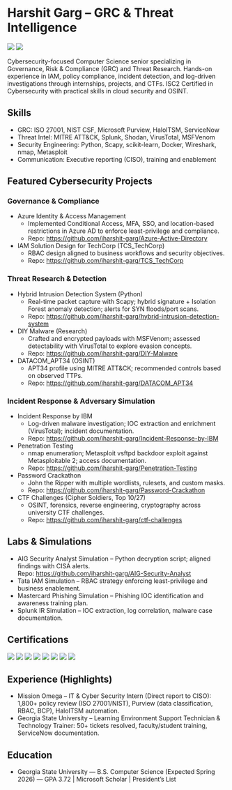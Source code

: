# Harshit Garg – GRC & Threat Intelligence

<a href="https://linkedin.com/in/iharshit-garg/"><img src="https://img.shields.io/badge/-LinkedIn-0072b1?&style=for-the-badge&logo=linkedin&logoColor=white" /></a>
<a href="https://iharshit-garg.github.io/Harshit%20Garg%20Resume.pdf"><img src="https://img.shields.io/badge/-Resume-04c385?&style=for-the-badge" /></a>

Cybersecurity-focused Computer Science senior specializing in Governance, Risk & Compliance (GRC) and Threat Research. Hands-on experience in IAM, policy compliance, incident detection, and log-driven investigations through internships, projects, and CTFs. ISC2 Certified in Cybersecurity with practical skills in cloud security and OSINT.

## Skills
- GRC: ISO 27001, NIST CSF, Microsoft Purview, HaloITSM, ServiceNow
- Threat Intel: MITRE ATT&CK, Splunk, Shodan, VirusTotal, MSFVenom
- Security Engineering: Python, Scapy, scikit-learn, Docker, Wireshark, nmap, Metasploit
- Communication: Executive reporting (CISO), training and enablement

## Featured Cybersecurity Projects

### Governance & Compliance
- Azure Identity & Access Management
  - Implemented Conditional Access, MFA, SSO, and location-based restrictions in Azure AD to enforce least-privilege and compliance.  
  - Repo: https://github.com/iharshit-garg/Azure-Active-Directory
- IAM Solution Design for TechCorp (TCS_TechCorp)
  - RBAC design aligned to business workflows and security objectives.  
  - Repo: https://github.com/iharshit-garg/TCS_TechCorp

### Threat Research & Detection
- Hybrid Intrusion Detection System (Python)
  - Real-time packet capture with Scapy; hybrid signature + Isolation Forest anomaly detection; alerts for SYN floods/port scans.  
  - Repo: https://github.com/iharshit-garg/hybrid-intrusion-detection-system
- DIY Malware (Research)
  - Crafted and encrypted payloads with MSFVenom; assessed detectability with VirusTotal to explore evasion concepts.  
  - Repo: https://github.com/iharshit-garg/DIY-Malware
- DATACOM_APT34 (OSINT)
  - APT34 profile using MITRE ATT&CK; recommended controls based on observed TTPs.  
  - Repo: https://github.com/iharshit-garg/DATACOM_APT34

### Incident Response & Adversary Simulation
- Incident Response by IBM
  - Log-driven malware investigation; IOC extraction and enrichment (VirusTotal); incident documentation.  
  - Repo: https://github.com/iharshit-garg/Incident-Response-by-IBM
- Penetration Testing
  - nmap enumeration; Metasploit vsftpd backdoor exploit against Metasploitable 2; access documentation.  
  - Repo: https://github.com/iharshit-garg/Penetration-Testing
- Password Crackathon
  - John the Ripper with multiple wordlists, rulesets, and custom masks.  
  - Repo: https://github.com/iharshit-garg/Password-Crackathon
- CTF Challenges (Cipher Soldiers, Top 10/27)
  - OSINT, forensics, reverse engineering, cryptography across university CTF challenges.  
  - Repo: https://github.com/iharshit-garg/ctf-challenges

## Labs & Simulations
- AIG Security Analyst Simulation – Python decryption script; aligned findings with CISA alerts.  
  Repo: https://github.com/iharshit-garg/AIG-Security-Analyst
- Tata IAM Simulation – RBAC strategy enforcing least-privilege and business enablement.
- Mastercard Phishing Simulation – Phishing IOC identification and awareness training plan.
- Splunk IR Simulation – IOC extraction, log correlation, malware case documentation.

## Certifications
<img src="https://img.shields.io/badge/-ISC2%3A%20Certified%20in%20Cybersecurity-42823d?&style=for-the-badge" />
<img src="https://img.shields.io/badge/-Microsoft%3A%20Cybersecurity%20Analyst%20Professional%20Certificate-ffb902?&style=for-the-badge" />
<img src="https://img.shields.io/badge/-AWS%3A%20Cloud%20Practitioner%20Essentials-242f3e?&style=for-the-badge" />
<img src="https://img.shields.io/badge/-CodePath%20CYB%20101-04c385?&style=for-the-badge" />
<img src="https://img.shields.io/badge/-CodePath%20CYB%20102-04c385?&style=for-the-badge" />
<img src="https://img.shields.io/badge/-Datacom%20Cybersecurity%20Simulation-00276b?&style=for-the-badge" />
<img src="https://img.shields.io/badge/-Mastercard%20Cybersecurity%20Simulation-ff6000?&style=for-the-badge" />
<img src="https://img.shields.io/badge/-Tata%20Group%20Cybersecurity%20Simulation-000000?&style=for-the-badge" />

## Experience (Highlights)
- Mission Omega – IT & Cyber Security Intern (Direct report to CISO): 1,800+ policy review (ISO 27001/NIST), Purview (data classification, RBAC, BCP), HaloITSM automation.
- Georgia State University – Learning Environment Support Technician & Technology Trainer: 50+ tickets resolved, faculty/student training, ServiceNow documentation.

## Education
- Georgia State University — B.S. Computer Science (Expected Spring 2026) — GPA 3.72 | Microsoft Scholar | President’s List























<!---
# Hello, I'm Harshit Garg 👋
<a href="https://linkedin.com/in/iharshit-garg/"><img src="https://img.shields.io/badge/-LinkedIn-0072b1?&style=for-the-badge&logo=linkedin&logoColor=white" /></a>
<a href="https://iharshit-garg.github.io/Harshit%20Garg%20Resume.pdf"><img src="https://img.shields.io/badge/-Resume-04c385?&style=for-the-badge" /></a>

## Certifications

<div>
<img src="https://img.shields.io/badge/-CodePath%20CYB%20101-04c385?&style=for-the-badge" />  
<img src="https://img.shields.io/badge/-CodePath%20CYB%20102-04c385?&style=for-the-badge" />  
<img src="https://img.shields.io/badge/-Datacom%20Cybersecurity%20Job%20Simulation-00276b?&style=for-the-badge" />  
<img src="https://img.shields.io/badge/-Mastercard%20Cybersecurity%20Job%20Simulation-ff6000?&style=for-the-badge" />  
<img src="https://img.shields.io/badge/-Tata%20Group%20Cybersecurity%20Analyst%20Job%20Simulation-ffffff?&style=for-the-badge" /> 
<img src="https://img.shields.io/badge/-ISC2%3A%20Certified%20in%20Cybersecurity-42823d?&style=for-the-badge" />
<img src="https://img.shields.io/badge/-Microsoft%3A%20Cybersecurity%20Analyst%20Professional%20Certificate-ffb902?&style=for-the-badge" />
<img src="https://img.shields.io/badge/-AWS%3A%20Cloud%20Practitioner%20Essentials%20Certificate-242f3e?&style=for-the-badge" />

</div>

## Projects
- <a href="https://github.com/iharshit-garg/AIG-Security-Analyst">AIG Security Analyst Job Simulation</a>
- <a href="https://github.com/iharshit-garg/hybrid-intrusion-detection-system.git">Hybrid Intrusion Detection System Using Python</a>
- <a href="https://github.com/iharshit-garg/Azure-Active-Directory">Azure Active Directory</a>
- <a href="https://github.com/iharshit-garg/ctf-challenges">CTF Challenges</a>
- <a href="https://github.com/iharshit-garg/Incident-Response-by-IBM/tree/main">Incident Respone Simulation</a>
- <a href="https://github.com/iharshit-garg/Password-Crackathon/tree/main">Password Cracking Using John-the-Ripper</a>
- <a href="https://github.com/iharshit-garg/Penetration-Testing/tree/main">Penetration Testing</a>
- <a href="https://github.com/iharshit-garg/DIY-Malware">DIY Malware</a>
- <a href="https://github.com/iharshit-garg/DATACOM_APT34/tree/main">DATACOM_APT34</a>
- <a href="https://github.com/iharshit-garg/TCS_TechCorp">IAM Solution Design for TechCorp</a>
- <a href="https://github.com/iharshit-garg/Password-Strength-Checker">Password Strength Checker</a>
- <a href="https://github.com/iharshit-garg/Student-Management-System">Student Management System</a>
- <a href="https://github.com/iharshit-garg/Contact-Management-System">Contact Management System</a>
-->
